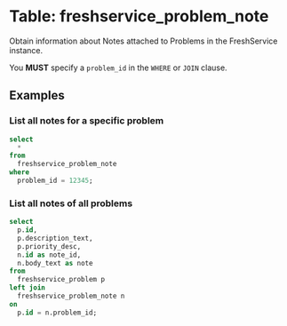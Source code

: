 # Table: freshservice_problem_note

Obtain information about Notes attached to Problems in the FreshService instance.

You **MUST** specify a `problem_id` in the `WHERE` or `JOIN` clause.

## Examples

### List all notes for a specific problem

```sql
select 
  *
from
  freshservice_problem_note
where
  problem_id = 12345;
```

### List all notes of all problems

```sql
select 
  p.id,
  p.description_text,
  p.priority_desc,
  n.id as note_id,
  n.body_text as note
from
  freshservice_problem p
left join
  freshservice_problem_note n
on 
  p.id = n.problem_id;
```
